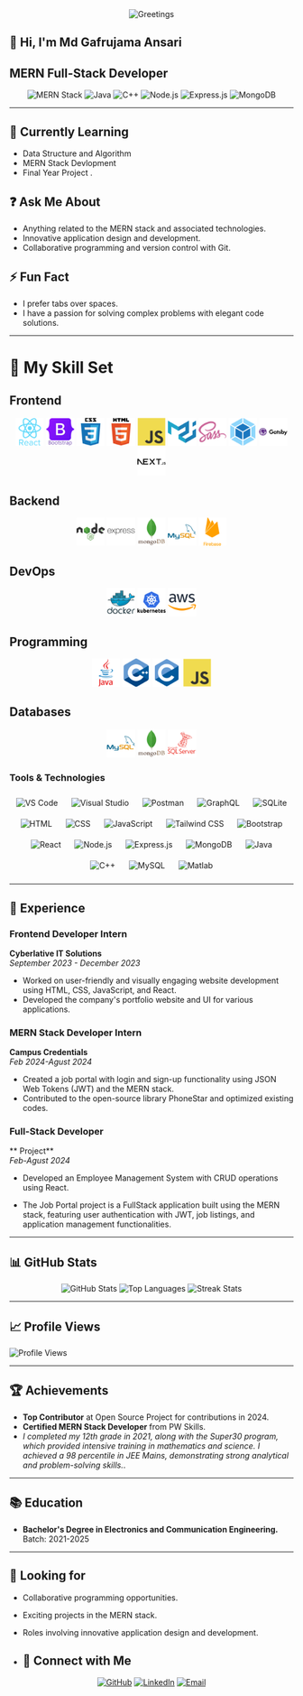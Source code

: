 <div align="center">
  <img src="https://rishavanand.github.io/static/images/greetings.gif" alt="Greetings" width="600" />
</div>


## 👋 Hi, I'm Md Gafrujama Ansari
## MERN Full-Stack Developer

<div align="center">
  <img src="https://img.shields.io/badge/MERN-Stack-61DAFB?style=for-the-badge&logo=react&logoColor=white" alt="MERN Stack" />
  <img src="https://img.shields.io/badge/Java-ED8B00?style=for-the-badge&logo=java&logoColor=white" alt="Java" />
  <img src="https://img.shields.io/badge/C++-00599C?style=for-the-badge&logo=cplusplus&logoColor=white" alt="C++" />
  <img src="https://img.shields.io/badge/Node.js-43853D?style=for-the-badge&logo=node.js&logoColor=white" alt="Node.js" />
  <img src="https://img.shields.io/badge/Express.js-404D59?style=for-the-badge&logo=express&logoColor=white" alt="Express.js" />
  <img src="https://img.shields.io/badge/MongoDB-4EA94B?style=for-the-badge&logo=mongodb&logoColor=white" alt="MongoDB" />
</div>

---

## 🌱 Currently Learning

- Data Structure and Algorithm
- MERN Stack Devlopment
- Final Year Project .

## ❓ Ask Me About

- Anything related to the MERN stack and associated technologies.
- Innovative application design and development.
- Collaborative programming and version control with Git.

## ⚡ Fun Fact

- I prefer tabs over spaces.
- I have a passion for solving complex problems with elegant code solutions.

---
# 🚀 My Skill Set

## Frontend
<div align="center"> 
  <a href="https://reactjs.org/" target="_blank"><img src="https://raw.githubusercontent.com/devicons/devicon/master/icons/react/react-original-wordmark.svg" alt="React" height="50" /></a> 
  <a href="https://getbootstrap.com/docs/5.0/getting-started/introduction/" target="_blank"><img src="https://raw.githubusercontent.com/devicons/devicon/master/icons/bootstrap/bootstrap-original-wordmark.svg" alt="Bootstrap" height="50" /></a> 
  <a href="https://www.w3schools.com/css/" target="_blank"><img src="https://raw.githubusercontent.com/devicons/devicon/master/icons/css3/css3-original-wordmark.svg" alt="CSS3" height="50" /></a> 
  <a href="https://developer.mozilla.org/en-US/docs/Web/HTML" target="_blank"><img src="https://raw.githubusercontent.com/devicons/devicon/master/icons/html5/html5-original-wordmark.svg" alt="HTML5" height="50" /></a> 
  <a href="https://www.javascript.com/" target="_blank"><img src="https://raw.githubusercontent.com/devicons/devicon/master/icons/javascript/javascript-original.svg" alt="JavaScript" height="50" /></a> 
  <a href="https://mui.com/" target="_blank"><img src="https://raw.githubusercontent.com/devicons/devicon/master/icons/materialui/materialui-original.svg" alt="Material UI" height="50" /></a> 
  <a href="https://sass-lang.com/" target="_blank"><img src="https://raw.githubusercontent.com/devicons/devicon/master/icons/sass/sass-original.svg" alt="SASS" height="50" /></a> 
  <a href="https://webpack.js.org/" target="_blank"><img src="https://raw.githubusercontent.com/devicons/devicon/master/icons/webpack/webpack-original.svg" alt="Webpack" height="50" /></a> 
  <a href="https://gatsbyjs.com/" target="_blank"><img src="https://raw.githubusercontent.com/devicons/devicon/master/icons/gatsby/gatsby-original-wordmark.svg" alt="Gatsby" height="50" /></a> 
  <a href="https://nextjs.org/" target="_blank"><img src="https://raw.githubusercontent.com/devicons/devicon/master/icons/nextjs/nextjs-original-wordmark.svg" alt="Next.js" height="50" /></a> 
</div>

## Backend
<div align="center"> 
  <a href="https://nodejs.org/" target="_blank"><img src="https://raw.githubusercontent.com/devicons/devicon/master/icons/nodejs/nodejs-original-wordmark.svg" alt="Node.js" height="50" /></a> 
  <a href="https://expressjs.com/" target="_blank"><img src="https://raw.githubusercontent.com/devicons/devicon/master/icons/express/express-original-wordmark.svg" alt="Express.js" height="50" /></a> 
  <a href="https://www.mongodb.com/" target="_blank"><img src="https://raw.githubusercontent.com/devicons/devicon/master/icons/mongodb/mongodb-original-wordmark.svg" alt="MongoDB" height="50" /></a> 
  <a href="https://www.mysql.com/" target="_blank"><img src="https://raw.githubusercontent.com/devicons/devicon/master/icons/mysql/mysql-original-wordmark.svg" alt="MySQL" height="50" /></a> 
  <a href="https://firebase.google.com/" target="_blank"><img src="https://raw.githubusercontent.com/devicons/devicon/master/icons/firebase/firebase-plain-wordmark.svg" alt="Firebase" height="50" /></a> 
</div>

## DevOps
<div align="center"> 
  <a href="https://www.docker.com/" target="_blank"><img src="https://raw.githubusercontent.com/devicons/devicon/master/icons/docker/docker-original-wordmark.svg" alt="Docker" height="50" /></a> 
  <a href="https://kubernetes.io/" target="_blank"><img src="https://raw.githubusercontent.com/devicons/devicon/master/icons/kubernetes/kubernetes-original-wordmark.svg" alt="Kubernetes" height="50" /></a> 
  <a href="https://aws.amazon.com/" target="_blank"><img src="https://raw.githubusercontent.com/devicons/devicon/master/icons/amazonwebservices/amazonwebservices-original-wordmark.svg" alt="AWS" height="50" /></a> 
</div>

## Programming
<div align="center"> 
  <a href="https://www.oracle.com/java/" target="_blank"><img src="https://raw.githubusercontent.com/devicons/devicon/master/icons/java/java-original-wordmark.svg" alt="Java" height="50" /></a> 
  <a href="https://isocpp.org/" target="_blank"><img src="https://raw.githubusercontent.com/devicons/devicon/master/icons/cplusplus/cplusplus-original.svg" alt="C++" height="50" /></a> 
  <a href="https://www.cprogramming.com/" target="_blank"><img src="https://raw.githubusercontent.com/devicons/devicon/master/icons/c/c-original.svg" alt="C" height="50" /></a> 
  <a href="https://www.javascript.com/" target="_blank"><img src="https://raw.githubusercontent.com/devicons/devicon/master/icons/javascript/javascript-original.svg" alt="JavaScript" height="50" /></a> 
</div>

## Databases
<div align="center"> 
  <a href="https://www.mysql.com/" target="_blank"><img src="https://raw.githubusercontent.com/devicons/devicon/master/icons/mysql/mysql-original-wordmark.svg" alt="MySQL" height="50" /></a> 
  <a href="https://www.mongodb.com/" target="_blank"><img src="https://raw.githubusercontent.com/devicons/devicon/master/icons/mongodb/mongodb-original-wordmark.svg" alt="MongoDB" height="50" /></a> 
  <a href="https://www.microsoft.com/en-us/sql-server/" target="_blank"><img src="https://raw.githubusercontent.com/devicons/devicon/master/icons/microsoftsqlserver/microsoftsqlserver-plain-wordmark.svg" alt="SQL Server" height="50" /></a> 
</div>


### Tools & Technologies

<div align="center">
  <img src="https://img.shields.io/badge/VS_Code-007ACC?style=for-the-badge&logo=visual%20studio%20code&logoColor=white" alt="VS Code" style="margin: 10px;" />
  <img src="https://img.shields.io/badge/Visual_Studio-5C2D91?style=for-the-badge&logo=visual%20studio&logoColor=white" alt="Visual Studio" style="margin: 10px;" />
  <img src="https://img.shields.io/badge/Postman-FF6C37?style=for-the-badge&logo=postman&logoColor=white" alt="Postman" style="margin: 10px;" />
  <img src="https://img.shields.io/badge/GraphQL-E10098?style=for-the-badge&logo=graphql&logoColor=white" alt="GraphQL" style="margin: 10px;" />
  <img src="https://img.shields.io/badge/SQLite-003B57?style=for-the-badge&logo=sqlite&logoColor=white" alt="SQLite" style="margin: 10px;" />
  <img src="https://img.shields.io/badge/HTML-E34F26?style=for-the-badge&logo=html5&logoColor=white" alt="HTML" style="margin: 10px;" />
  <img src="https://img.shields.io/badge/CSS-1572B6?style=for-the-badge&logo=css3&logoColor=white" alt="CSS" style="margin: 10px;" />
  <img src="https://img.shields.io/badge/JavaScript-F7DF1E?style=for-the-badge&logo=javascript&logoColor=black" alt="JavaScript" style="margin: 10px;" />
  <img src="https://img.shields.io/badge/Tailwind_CSS-06B6D4?style=for-the-badge&logo=tailwindcss&logoColor=white" alt="Tailwind CSS" style="margin: 10px;" />
  <img src="https://img.shields.io/badge/Bootstrap-563D7C?style=for-the-badge&logo=bootstrap&logoColor=white" alt="Bootstrap" style="margin: 10px;" />
  <img src="https://img.shields.io/badge/React-61DAFB?style=for-the-badge&logo=react&logoColor=black" alt="React" style="margin: 10px;" />
  <img src="https://img.shields.io/badge/Node.js-339933?style=for-the-badge&logo=node.js&logoColor=white" alt="Node.js" style="margin: 10px;" />
  <img src="https://img.shields.io/badge/Express.js-000000?style=for-the-badge&logo=express&logoColor=white" alt="Express.js" style="margin: 10px;" />
  <img src="https://img.shields.io/badge/MongoDB-47A248?style=for-the-badge&logo=mongodb&logoColor=white" alt="MongoDB" style="margin: 10px;" />
  <img src="https://img.shields.io/badge/Java-007396?style=for-the-badge&logo=java&logoColor=white" alt="Java" style="margin: 10px;" />
  <img src="https://img.shields.io/badge/C%2B%2B-F34B7F?style=for-the-badge&logo=c%2B%2B&logoColor=white" alt="C++" style="margin: 10px;" />
  <img src="https://img.shields.io/badge/MySQL-4479A1?style=for-the-badge&logo=mysql&logoColor=white" alt="MySQL" style="margin: 10px;" />
  <img src="https://img.shields.io/badge/Matlab-0076A8?style=for-the-badge&logo=matlab&logoColor=white" alt="Matlab" style="margin: 10px;" />
</div>

---



## 💼 Experience

### Frontend Developer Intern
**Cyberlative IT Solutions**  
*September 2023 - December 2023*  
- Worked on user-friendly and visually engaging website development using HTML, CSS, JavaScript, and React.
- Developed the company's portfolio website and UI for various applications.

### MERN Stack Developer Intern
**Campus Credentials**  
*Feb 2024-Agust 2024*  
- Created a job portal with login and sign-up functionality using JSON Web Tokens (JWT) and the MERN stack.
- Contributed to the open-source library PhoneStar and optimized existing codes.

### Full-Stack Developer
** Project**  
*Feb-Agust 2024*

- Developed an Employee Management System with CRUD operations using React.
  
- The Job Portal project is a FullStack application built using the MERN stack, featuring user authentication with JWT, job listings, and application management 
  functionalities.

---

## 📊 GitHub Stats

<div align="center">
  <img src="https://github-readme-stats.vercel.app/api?username=md-Gafrujama&show_icons=true&count_private=true&hide_border=true&theme=radical" alt="GitHub Stats" />
  <img src="https://github-readme-stats.vercel.app/api/top-langs/?username=md-Gafrujama&layout=compact&hide_border=true&theme=radical" alt="Top Languages" />
  <img src="https://github-readme-streak-stats.herokuapp.com/?user=md-Gafrujama&hide_border=true&theme=radical" alt="Streak Stats" />
</div>

---


## 📈 Profile Views

![Profile Views](https://komarev.com/ghpvc/?username=md-Gafrujama&style=for-the-badge)

---

## 🏆 Achievements

- **Top Contributor** at Open Source Project for contributions in 2024.
- **Certified MERN Stack Developer** from PW Skills.
- *I completed my 12th grade in 2021, along with the Super30 program, which provided intensive training in mathematics and science. I achieved a 98 percentile in JEE Mains, demonstrating strong analytical and problem-solving skills.*.
---

## 📚 Education

- **Bachelor's Degree in Electronics and Communication Engineering.**  
  Batch: 2021-2025
---

## 👀 Looking for

- Collaborative programming opportunities.
- Exciting projects in the MERN stack.
- Roles involving innovative application design and development.

- ## 🔗 Connect with Me

<div align="center">
  <a href="https://github.com/md-Gafrujama" target="_blank"><img src="https://img.shields.io/badge/GitHub-100000?style=for-the-badge&logo=github&logoColor=white" alt="GitHub" /></a>
  <a href="https://linkedin.com/in/md-gafrujama-ansari-a8b401287/" target="_blank"><img src="https://img.shields.io/badge/LinkedIn-0A66C2?style=for-the-badge&logo=linkedin&logoColor=white" alt="LinkedIn" /></a>
  <a href="mailto:mdgafrujama@gmail.com"><img src="https://img.shields.io/badge/Email-D14836?style=for-the-badge&logo=gmail&logoColor=white" alt="Email" /></a>
</div>


